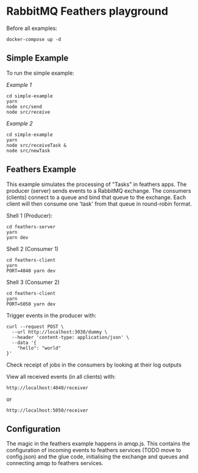 # RabbitMQ Feathers playground

Before all examples:

```
docker-compose up -d
```

## Simple Example

To run the simple example: 

*Example 1*

```
cd simple-example
yarn
node src/send
node src/receive
```

*Example 2*

```
cd simple-example
yarn
node src/receiveTask & 
node src/newTask
```

## Feathers Example

This example simulates the processing of "Tasks" in feathers apps.
The producer (server) sends events to a RabbitMQ exchange.
The consumers (clients) connect to a queue and bind that queue to the exchange.
Each client will then consume one 'task' from that queue in round-robin format.

Shell 1 (Producer):

```
cd feathers-server
yarn
yarn dev
```

Shell 2 (Consumer  1)
```
cd feathers-client
yarn
PORT=4040 yarn dev
```

Shell 3 (Consumer  2)
```
cd feathers-client
yarn
PORT=5050 yarn dev
```

Trigger events in the producer with:

```
curl --request POST \
  --url http://localhost:3030/dummy \
  --header 'content-type: application/json' \
  --data '{
	"hello": "world"
}'
``` 

Check receipt of jobs in the consumers by looking at their log outputs

View all received events (in all clients) with:

`http://localhost:4040/receiver`

or

`http://localhost:5050/receiver`

## Configuration

The magic in the feathers example happens in amqp.js. This contains the configuration
of incoming events to feathers services (TODO move to config.json) and the glue code, 
initialising the exchange and queues and connecting amqp to feathers services. 
